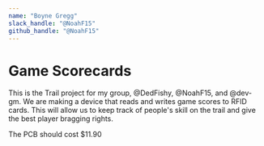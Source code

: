 ```yaml
---
name: "Boyne Gregg"
slack_handle: "@NoahF15"
github_handle: "@NoahF15"
---
```


# Game Scorecards

<!-- Describe your board in 2-3 sentences. What are you making? What will it do? -->
This is the Trail project for my group, @DedFishy, @NoahF15, and @dev-gm. We are making a device that reads and writes game scores to RFID cards. This will allow us to keep track of people's skill on the trail and give the best player bragging rights.
<!-- How much is it going to cost? -->
The PCB should cost $11.90
<!-- Tell us a little bit about your design process. What were some challenges? What helped? ***Totally optional*** -->
